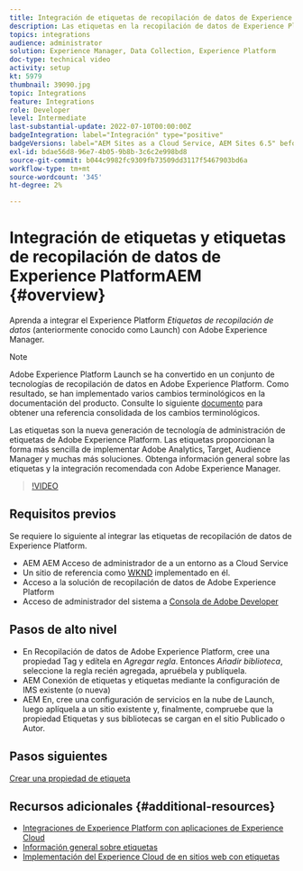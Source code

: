 ```yaml
---
title: Integración de etiquetas de recopilación de datos de Experience Platform AEM (Launch) y
description: Las etiquetas en la recopilación de datos de Experience Platform son la solución de administración de etiquetas de próxima generación de Adobe y la mejor manera de implementar Adobe Analytics, Target, Audience Manager y muchas más soluciones. Obtenga información general sobre las etiquetas (anteriormente, Launch) y la integración recomendada con Adobe Experience Manager.
topics: integrations
audience: administrator
solution: Experience Manager, Data Collection, Experience Platform
doc-type: technical video
activity: setup
kt: 5979
thumbnail: 39090.jpg
topic: Integrations
feature: Integrations
role: Developer
level: Intermediate
last-substantial-update: 2022-07-10T00:00:00Z
badgeIntegration: label="Integración" type="positive"
badgeVersions: label="AEM Sites as a Cloud Service, AEM Sites 6.5" before-title="false"
exl-id: bdae56d8-96e7-4b05-9b8b-3c6c2e998bd8
source-git-commit: b044c9982fc9309fb73509dd3117f5467903bd6a
workflow-type: tm+mt
source-wordcount: '345'
ht-degree: 2%

---
```


# Integración de etiquetas y etiquetas de recopilación de datos de Experience PlatformAEM {#overview}

Aprenda a integrar el Experience Platform _Etiquetas de recopilación de datos_ (anteriormente conocido como Launch) con Adobe Experience Manager.

>[!NOTE]
>
>Adobe Experience Platform Launch se ha convertido en un conjunto de tecnologías de recopilación de datos en Adobe Experience Platform. Como resultado, se han implementado varios cambios terminológicos en la documentación del producto. Consulte lo siguiente [documento](https://experienceleague.adobe.com/docs/experience-platform/tags/term-updates.html) para obtener una referencia consolidada de los cambios terminológicos.


Las etiquetas son la nueva generación de tecnología de administración de etiquetas de Adobe Experience Platform. Las etiquetas proporcionan la forma más sencilla de implementar Adobe Analytics, Target, Audience Manager y muchas más soluciones. Obtenga información general sobre las etiquetas y la integración recomendada con Adobe Experience Manager.

>[!VIDEO](https://video.tv.adobe.com/v/3417061?quality=12&learn=on)


## Requisitos previos

Se requiere lo siguiente al integrar las etiquetas de recopilación de datos de Experience Platform.

+ AEM AEM Acceso de administrador de a un entorno as a Cloud Service
+ Un sitio de referencia como [WKND](https://github.com/adobe/aem-guides-wknd) implementado en él.
+ Acceso a la solución de recopilación de datos de Adobe Experience Platform
+ Acceso de administrador del sistema a [Consola de Adobe Developer](https://developer.adobe.com/developer-console/)


## Pasos de alto nivel

+ En Recopilación de datos de Adobe Experience Platform, cree una propiedad Tag y edítela en _Agregar regla_. Entonces _Añadir biblioteca_, seleccione la regla recién agregada, apruébela y publíquela.
+ AEM Conexión de etiquetas y etiquetas mediante la configuración de IMS existente (o nueva)
+ AEM En, cree una configuración de servicios en la nube de Launch, luego aplíquela a un sitio existente y, finalmente, compruebe que la propiedad Etiquetas y sus bibliotecas se cargan en el sitio Publicado o Autor.

## Pasos siguientes

[Crear una propiedad de etiqueta](create-tag-property.md)

## Recursos adicionales {#additional-resources}

+ [Integraciones de Experience Platform con aplicaciones de Experience Cloud](https://experienceleague.adobe.com/docs/platform-learn/tutorials/intro-to-platform/integrations-with-experience-cloud-applications.html)
+ [Información general sobre etiquetas](https://experienceleague.adobe.com/docs/experience-platform/tags/home.html)
+ [Implementación del Experience Cloud de en sitios web con etiquetas](https://experienceleague.adobe.com/docs/platform-learn/implement-in-websites/overview.html)
